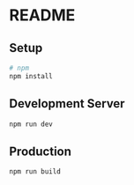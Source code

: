 # README

## Setup

```bash
# npm
npm install
```

## Development Server

```bash
npm run dev
```

## Production

```bash
npm run build
```
